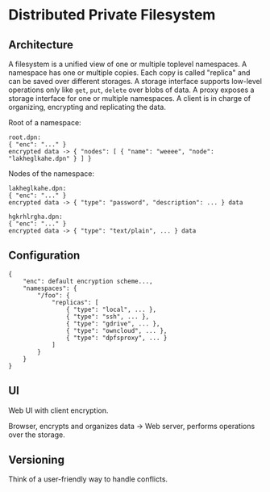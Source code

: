 Distributed Private Filesystem
============

Architecture
---------

A filesystem is a unified view of one or multiple toplevel namespaces.
A namespace has one or multiple copies. Each copy is called "replica" and can be saved over different storages.
A storage interface supports low-level operations only like `get`, `put`, `delete` over blobs of data.
A proxy exposes a storage interface for one or multiple namespaces.
A client is in charge of organizing, encrypting and replicating the data.

Root of a namespace:
```
root.dpn:
{ "enc": "..." }
encrypted data -> { "nodes": [ { "name": "weeee", "node": "lakheglkahe.dpn" } ] }
```

Nodes of the namespace:
```
lakheglkahe.dpn:
{ "enc": "..." }
encrypted data -> { "type": "password", "description": ... } data

hgkrhlrgha.dpn:
{ "enc": "..." }
encrypted data -> { "type": "text/plain", ... } data
```

Configuration
------------

```
{
	"enc": default encryption scheme...,
	"namespaces": {
		"/foo": {
			"replicas": [
				{ "type": "local", ... },
				{ "type": "ssh", ... },
				{ "type": "gdrive", ... },
				{ "type": "owncloud", ... },
				{ "type": "dpfsproxy", ... }
			]
		}
	}
}
```

UI
--------------

Web UI with client encryption.

Browser, encrypts and organizes data -> Web server, performs operations over the storage.

Versioning
-----------

Think of a user-friendly way to handle conflicts.
